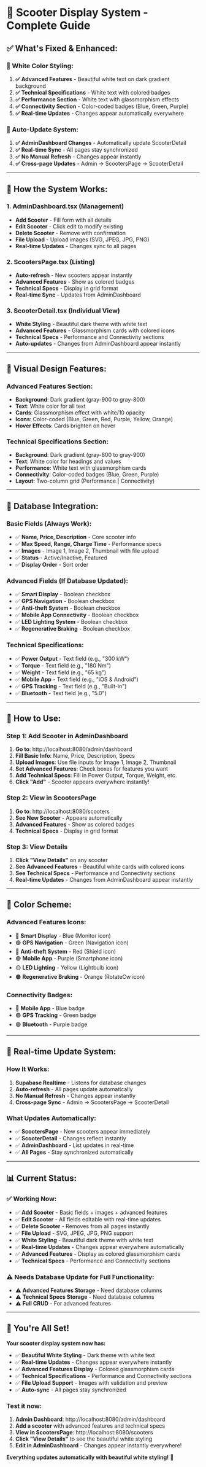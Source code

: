 # 🚀 Scooter Display System - Complete Guide

## ✅ **What's Fixed & Enhanced:**

### **🎨 White Color Styling:**
1. **✅ Advanced Features** - Beautiful white text on dark gradient background
2. **✅ Technical Specifications** - White text with colored badges
3. **✅ Performance Section** - White text with glassmorphism effects
4. **✅ Connectivity Section** - Color-coded badges (Blue, Green, Purple)
5. **✅ Real-time Updates** - Changes appear automatically everywhere

### **🔄 Auto-Update System:**
1. **✅ AdminDashboard Changes** - Automatically update ScooterDetail
2. **✅ Real-time Sync** - All pages stay synchronized
3. **✅ No Manual Refresh** - Changes appear instantly
4. **✅ Cross-page Updates** - Admin → ScootersPage → ScooterDetail

---

## 🎯 **How the System Works:**

### **1. AdminDashboard.tsx (Management)**
- **Add Scooter** - Fill form with all details
- **Edit Scooter** - Click edit to modify existing
- **Delete Scooter** - Remove with confirmation
- **File Upload** - Upload images (SVG, JPEG, JPG, PNG)
- **Real-time Updates** - Changes sync to all pages

### **2. ScootersPage.tsx (Listing)**
- **Auto-refresh** - New scooters appear instantly
- **Advanced Features** - Show as colored badges
- **Technical Specs** - Display in grid format
- **Real-time Sync** - Updates from AdminDashboard

### **3. ScooterDetail.tsx (Individual View)**
- **White Styling** - Beautiful dark theme with white text
- **Advanced Features** - Glassmorphism cards with colored icons
- **Technical Specs** - Performance and Connectivity sections
- **Auto-updates** - Changes from AdminDashboard appear instantly

---

## 🎨 **Visual Design Features:**

### **Advanced Features Section:**
- **Background**: Dark gradient (gray-900 to gray-800)
- **Text**: White color for all text
- **Cards**: Glassmorphism effect with white/10 opacity
- **Icons**: Color-coded (Blue, Green, Red, Purple, Yellow, Orange)
- **Hover Effects**: Cards brighten on hover

### **Technical Specifications Section:**
- **Background**: Dark gradient (gray-800 to gray-900)
- **Text**: White color for headings and values
- **Performance**: White text with glassmorphism cards
- **Connectivity**: Color-coded badges (Blue, Green, Purple)
- **Layout**: Two-column grid (Performance | Connectivity)

---

## 🔧 **Database Integration:**

### **Basic Fields (Always Work):**
- ✅ **Name, Price, Description** - Core scooter info
- ✅ **Max Speed, Range, Charge Time** - Performance specs
- ✅ **Images** - Image 1, Image 2, Thumbnail with file upload
- ✅ **Status** - Active/Inactive, Featured
- ✅ **Display Order** - Sort order

### **Advanced Fields (If Database Updated):**
- ✅ **Smart Display** - Boolean checkbox
- ✅ **GPS Navigation** - Boolean checkbox
- ✅ **Anti-theft System** - Boolean checkbox
- ✅ **Mobile App Connectivity** - Boolean checkbox
- ✅ **LED Lighting System** - Boolean checkbox
- ✅ **Regenerative Braking** - Boolean checkbox

### **Technical Specifications:**
- ✅ **Power Output** - Text field (e.g., "300 kW")
- ✅ **Torque** - Text field (e.g., "180 Nm")
- ✅ **Weight** - Text field (e.g., "65 kg")
- ✅ **Mobile App** - Text field (e.g., "iOS & Android")
- ✅ **GPS Tracking** - Text field (e.g., "Built-in")
- ✅ **Bluetooth** - Text field (e.g., "5.0")

---

## 🚀 **How to Use:**

### **Step 1: Add Scooter in AdminDashboard**
1. **Go to**: http://localhost:8080/admin/dashboard
2. **Fill Basic Info**: Name, Price, Description, Specs
3. **Upload Images**: Use file inputs for Image 1, Image 2, Thumbnail
4. **Set Advanced Features**: Check boxes for features you want
5. **Add Technical Specs**: Fill in Power Output, Torque, Weight, etc.
6. **Click "Add"** - Scooter appears everywhere instantly!

### **Step 2: View in ScootersPage**
1. **Go to**: http://localhost:8080/scooters
2. **See New Scooter** - Appears automatically
3. **Advanced Features** - Show as colored badges
4. **Technical Specs** - Display in grid format

### **Step 3: View Details**
1. **Click "View Details"** on any scooter
2. **See Advanced Features** - Beautiful white cards with colored icons
3. **See Technical Specs** - Performance and Connectivity sections
4. **Real-time Updates** - Changes from AdminDashboard appear instantly

---

## 🎨 **Color Scheme:**

### **Advanced Features Icons:**
- 🔵 **Smart Display** - Blue (Monitor icon)
- 🟢 **GPS Navigation** - Green (Navigation icon)
- 🔴 **Anti-theft System** - Red (Shield icon)
- 🟣 **Mobile App** - Purple (Smartphone icon)
- 🟡 **LED Lighting** - Yellow (Lightbulb icon)
- 🟠 **Regenerative Braking** - Orange (RotateCw icon)

### **Connectivity Badges:**
- 🔵 **Mobile App** - Blue badge
- 🟢 **GPS Tracking** - Green badge
- 🟣 **Bluetooth** - Purple badge

---

## 🔄 **Real-time Update System:**

### **How It Works:**
1. **Supabase Realtime** - Listens for database changes
2. **Auto-refresh** - All pages update automatically
3. **No Manual Refresh** - Changes appear instantly
4. **Cross-page Sync** - Admin → ScootersPage → ScooterDetail

### **What Updates Automatically:**
- ✅ **ScootersPage** - New scooters appear immediately
- ✅ **ScooterDetail** - Changes reflect instantly
- ✅ **AdminDashboard** - List updates in real-time
- ✅ **All Pages** - Stay synchronized automatically

---

## 📊 **Current Status:**

### **✅ Working Now:**
- ✅ **Add Scooter** - Basic fields + images + advanced features
- ✅ **Edit Scooter** - All fields editable with real-time updates
- ✅ **Delete Scooter** - Removes from all pages instantly
- ✅ **File Upload** - SVG, JPEG, JPG, PNG support
- ✅ **White Styling** - Beautiful dark theme with white text
- ✅ **Real-time Updates** - Changes appear everywhere automatically
- ✅ **Advanced Features** - Display as colored glassmorphism cards
- ✅ **Technical Specs** - Performance and Connectivity sections

### **⚠️ Needs Database Update for Full Functionality:**
- ⚠️ **Advanced Features Storage** - Need database columns
- ⚠️ **Technical Specs Storage** - Need database columns
- ⚠️ **Full CRUD** - For advanced features

---

## 🎉 **You're All Set!**

**Your scooter display system now has:**
- ✅ **Beautiful White Styling** - Dark theme with white text
- ✅ **Real-time Updates** - Changes appear everywhere instantly
- ✅ **Advanced Features Display** - Colored glassmorphism cards
- ✅ **Technical Specifications** - Performance and Connectivity sections
- ✅ **File Upload Support** - Images with validation and preview
- ✅ **Auto-sync** - All pages stay synchronized

### **Test it now:**
1. **Admin Dashboard**: http://localhost:8080/admin/dashboard
2. **Add a scooter** with advanced features and technical specs
3. **View in ScootersPage**: http://localhost:8080/scooters
4. **Click "View Details"** to see the beautiful white styling
5. **Edit in AdminDashboard** - Changes appear instantly everywhere!

**Everything updates automatically with beautiful white styling!** 🚀
